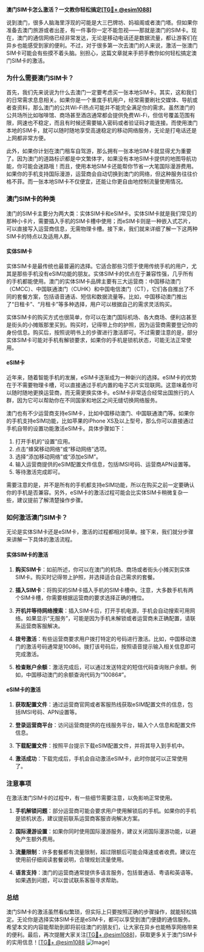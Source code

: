**澳门SIM卡怎么激活？一文教你轻松搞定[[TG💪+ @esim1088](https://t.me/s/esim1088)]**

说到澳门，很多人脑海里浮现的可能是大三巴牌坊、妈祖阁或者澳门塔。但如果你准备去澳门旅游或者出差，有一件事你一定不能忽视——那就是澳门的SIM卡。现在，澳门的通信网络已经非常发达，无论是移动电话还是数据流量，都让游客们在异乡也能感受到家的便利。不过，对于很多第一次去澳门的人来说，激活一张澳门SIM卡可能会有些摸不着头脑。别担心，这篇文章就来手把手教你如何轻松搞定澳门SIM卡的激活。

### 为什么需要澳门SIM卡？

首先，我们先来说说为什么去澳门一定要考虑买一张本地SIM卡。其实，这和我们的日常需求息息相关。如果你是一个重度手机用户，经常需要刷社交媒体、导航或者查资料，那么澳门的公共Wi-Fi热点可能并不能完全满足你的需求。虽然澳门的公共场所比如咖啡馆、商场甚至酒店通常都会提供免费Wi-Fi，但信号覆盖范围有限，网速也不稳定，而且有时候还需要输入密码或者验证码才能连接。而使用澳门本地的SIM卡，就可以随时随地享受高速稳定的移动网络服务，无论是打电话还是上网都非常方便。

此外，如果你计划在澳门租车自驾游，那么拥有一张本地SIM卡就显得尤为重要了。因为澳门的道路标识都是中文繁体字，如果没有本地SIM卡提供的地图导航功能，你可能会迷路哦！而且，使用本地SIM卡还能帮你节省一大笔国际漫游费用。如果你的手机支持国际漫游，运营商会自动切换到澳门的网络，但这种服务往往价格不菲。而一张本地SIM卡不仅便宜，还能让你更自由地控制流量使用情况。

### 澳门SIM卡的种类

澳门的SIM卡主要分为两大类：实体SIM卡和eSIM卡。实体SIM卡就是我们常见的那种小卡片，需要插入手机的SIM卡槽中使用；而eSIM卡则是一种嵌入式芯片，可以直接写入运营商信息，无需物理卡槽。接下来，我们就来详细了解一下这两种SIM卡的特点以及适用人群。

#### 实体SIM卡

实体SIM卡是最传统也最普遍的选择。它适合那些习惯于使用传统手机的用户，尤其是那些手机没有eSIM功能的朋友。实体SIM卡的优点在于兼容性强，几乎所有的手机都能使用。澳门的实体SIM卡品牌主要有三大运营商：中国移动澳门（CMCC）、中国联通澳门（CUHK）和中国电信澳门（CT），它们各自推出了不同的套餐方案，包括语音通话、短信和数据流量等。比如，中国移动澳门推出了“日租卡”、“月租卡”等多种选择，用户可以根据自己的需求灵活购买。

实体SIM卡的购买方式也很简单，你可以在澳门国际机场、各大商场、便利店甚至是街头的小摊贩那里买到。购买时，记得带上你的护照，因为运营商需要登记你的身份信息。购买后，按照说明书上的步骤进行激活即可。不过需要注意的是，部分实体SIM卡可能对手机有解锁要求，如果你的手机是锁机状态，可能无法正常使用。

#### eSIM卡

近年来，随着智能手机的发展，eSIM卡逐渐成为一种新兴的选择。eSIM卡的优势在于不需要物理卡槽，可以直接通过手机内置的电子芯片实现联网。这意味着你可以随时随地更换运营商，而无需更换实体卡。eSIM卡非常适合经常出国旅行的人群，因为它可以帮助你在不同国家和地区之间无缝切换网络服务。

澳门也有不少运营商支持eSIM卡，比如中国移动澳门、中国联通澳门等。如果你的手机支持eSIM功能，比如苹果的iPhone XS及以上型号，那么你可以直接通过手机自带的设置功能激活eSIM卡。具体步骤如下：

1. 打开手机的“设置”应用。
2. 点击“蜂窝移动网络”或“移动网络”选项。
3. 选择“添加移动网络”或“添加eSIM”。
4. 输入运营商提供的eSIM配置文件信息，包括IMSI号码、运营商APN设置等。
5. 等待激活完成即可。

需要注意的是，并不是所有的手机都支持eSIM功能，所以在购买之前一定要确认你的手机是否兼容。另外，eSIM卡的激活过程可能会比实体SIM卡稍微复杂一些，建议提前了解清楚操作步骤。

### 如何激活澳门SIM卡？

无论是实体SIM卡还是eSIM卡，激活的过程都相对简单。接下来，我们就分步骤来讲解一下具体的激活流程。

#### 实体SIM卡的激活

1. **购买SIM卡**：如前所述，你可以在澳门的机场、商场或者街头小摊买到实体SIM卡。购买时记得带上护照，并选择适合自己需求的套餐。

2. **插入SIM卡**：将购买的SIM卡插入手机的SIM卡槽中。注意，大多数手机有两个SIM卡槽，你需要根据运营商的要求选择正确的槽位。

3. **开机并等待网络搜索**：插入SIM卡后，打开手机电源，手机会自动搜索可用网络。如果显示“无服务”，可能是因为手机未解锁或者运营商未正确配置，请联系运营商客服解决。

4. **拨号激活**：有些运营商要求用户拨打特定的号码进行激活。比如，中国移动澳门的激活号码通常是10086。拨打该号码后，按照语音提示输入相关信息即可完成激活。

5. **检查账户余额**：激活完成后，可以通过发送特定的短信代码查询账户余额。例如，中国移动澳门的余额查询代码为“10086#”。

#### eSIM卡的激活

1. **获取配置文件**：通过运营商官网或者客服热线获取eSIM配置文件的信息，包括IMSI号码、APN设置等。

2. **登录运营商平台**：访问运营商提供的在线服务平台，输入个人信息和配置文件信息。

3. **下载配置文件**：按照平台提示下载eSIM配置文件，并将其导入到手机中。

4. **激活成功**：下载完成后，手机会自动激活eSIM卡，此时你就可以正常使用了。

### 注意事项

在激活澳门SIM卡的过程中，有一些细节需要注意，以免影响正常使用。

1. **手机解锁问题**：部分运营商可能会要求用户使用解锁后的手机。如果你的手机是锁机状态，建议提前联系运营商客服咨询解决方案。

2. **国际漫游设置**：如果你同时使用国际漫游服务，建议关闭国际漫游功能，以避免产生额外费用。

3. **流量限制**：许多套餐都有流量限制，超过限额后可能会降速或者收费。建议在使用前仔细阅读套餐说明，合理规划流量使用。

4. **语言支持**：澳门的运营商通常提供多语言服务，包括普通话、粤语和英语等。如果遇到问题，可以尝试联系客服寻求帮助。

### 总结

澳门SIM卡的激活虽然看似繁琐，但实际上只要按照正确的步骤操作，就能轻松搞定。无论你是选择实体SIM卡还是eSIM卡，都可以享受到澳门便捷的通信服务。希望本文的内容能帮助到即将前往澳门的朋友们，让大家在异乡也能畅享网络带来的便利。最后，再次提醒大家关注[[TG💪+ @esim1088](https://t.me/s/esim1088)]，获取更多关于澳门SIM卡的实用信息！[[TG💪+ @esim1088](https://t.me/s/esim1088) ![Image](https://i.postimg.cc/4NQfJmqS/Snipaste-2025-05-13-00-14-12.png)]